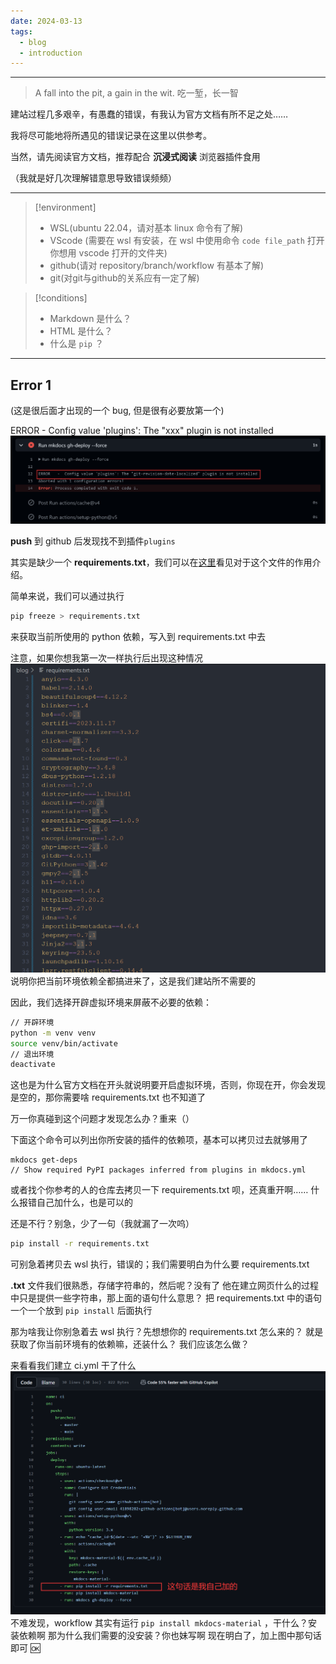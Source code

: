 ```yaml
---
date: 2024-03-13
tags:
  - blog
  - introduction
---
```

***


> A fall into the pit, a gain in the wit.
> 吃一堑，长一智

建站过程几多艰辛，有愚蠢的错误，有我认为官方文档有所不足之处……

我将尽可能地将所遇见的错误记录在这里以供参考。

当然，请先阅读官方文档，推荐配合 **沉浸式阅读** 浏览器插件食用

<!-- more -->

（我就是好几次理解错意思导致错误频频）

---

> [!environment] 
> 
> - WSL(ubuntu 22.04，请对基本 linux 命令有了解)
> - VScode (需要在 wsl 有安装，在 wsl 中使用命令 `code file_path` 打开你想用 vscode 打开的文件夹)
> - github(请对 repository/branch/workflow 有基本了解)
> - git(对git与github的关系应有一定了解)

> [!conditions]
>
> - Markdown 是什么？
> - HTML 是什么？
> - 什么是 `pip` ？

---


## Error 1

(这是很后面才出现的一个 bug, 但是很有必要放第一个)

ERROR - Config value 'plugins': The "xxx" plugin is not installed
![](attachments/mkdocs.png)

**push** 到 github 后发现找不到插件`plugins`

其实是缺少一个 **requirements.txt**，我们可以在[这里](https://www.freecodecamp.org/news/python-requirementstxt-explained/)看见对于这个文件的作用介绍。

简单来说，我们可以通过执行
```bash
pip freeze > requirements.txt
```
来获取当前所使用的 python 依赖，写入到 requirements.txt 中去

注意，如果你想我第一次一样执行后出现这种情况
![|175](attachments/mkdocs-1.png)
说明你把当前环境依赖全都搞进来了，这是我们建站所不需要的

因此，我们选择开辟虚拟环境来屏蔽不必要的依赖：
```bash
// 开辟环境
python -m venv venv
source venv/bin/activate
// 退出环境
deactivate
```
这也是为什么官方文档在开头就说明要开启虚拟环境，否则，你现在开，你会发现是空的，那你需要啥 requirements.txt 也不知道了

万一你真碰到这个问题才发现怎么办？重来（）

下面这个命令可以列出你所安装的插件的依赖项，基本可以拷贝过去就够用了
```shell
mkdocs get-deps
// Show required PyPI packages inferred from plugins in mkdocs.yml
```

或者找个你参考的人的仓库去拷贝一下 requirements.txt 呗，还真重开啊……
什么报错自己加什么，也是可以的

还是不行？别急，少了一句（我就漏了一次呜）
```bash
pip install -r requirements.txt
```
可别急着拷贝去 wsl 执行，错误的；我们需要明白为什么要 requirements.txt

**.txt** 文件我们很熟悉，存储字符串的，然后呢？没有了
他在建立网页什么的过程中只是提供一些字符串，那上面的语句什么意思？
把 requirements.txt 中的语句一个一个放到 `pip install` 后面执行

那为啥我让你别急着去 wsl 执行？先想想你的 requirements.txt 怎么来的？
就是获取了你当前环境有的依赖嘛，还装什么？
我们应该怎么做？

来看看我们建立 ci.yml 干了什么
![|400](attachments/mkdocs-2.png)
不难发现，workflow 其实有运行 `pip install mkdocs-material` ，干什么？安装依赖啊
那为什么我们需要的没安装？你也妹写啊
现在明白了，加上图中那句话即可 🆗